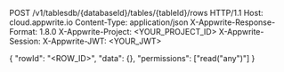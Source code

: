 POST /v1/tablesdb/{databaseId}/tables/{tableId}/rows HTTP/1.1
Host: cloud.appwrite.io
Content-Type: application/json
X-Appwrite-Response-Format: 1.8.0
X-Appwrite-Project: <YOUR_PROJECT_ID>
X-Appwrite-Session: 
X-Appwrite-JWT: <YOUR_JWT>

{
  "rowId": "<ROW_ID>",
  "data": {},
  "permissions": ["read(\"any\")"]
}
